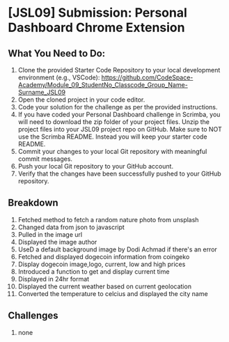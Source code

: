 # [JSL09] Submission: Personal Dashboard Chrome Extension

## What You Need to Do:

1. Clone the provided Starter Code Repository to your local development environment (e.g., VSCode): https://github.com/CodeSpace-Academy/Module_09_StudentNo_Classcode_Group_Name-Surname_JSL09
2. Open the cloned project in your code editor.
3. Code your solution for the challenge as per the provided instructions.
4. If you have coded your Personal Dashboard challenge in Scrimba, you will need to download the zip folder of your project files. Unzip the project files into your JSL09 project repo on GitHub. Make sure to NOT use the Scrimba README. Instead you will keep your starter code README.
5. Commit your changes to your local Git repository with meaningful commit messages.
6. Push your local Git repository to your GitHub account.
7. Verify that the changes have been successfully pushed to your GitHub repository.


## Breakdown

1. Fetched method to fetch a random nature photo from unsplash
2. Changed data from json to javascript
3. Pulled in the image url
4. Displayed the image author
5. UseD a default background image by Dodi Achmad if there's an error
6. Fetched and displayed dogecoin information from coingeko
7. Display dogecoin image,logo, current, low and high prices
8. Introduced a function to get and display current time
9. Displayed in 24hr format
10. Displayed the current weather based on current geolocation
11. Converted the temperature to celcius and displayed the city name

## Challenges

1. none




